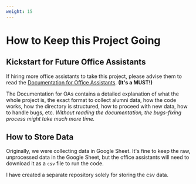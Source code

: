 ```yaml
---
weight: 15
---
```


# How to Keep this Project Going

## Kickstart for Future Office Assistants

If hiring more office assistants to take this project, please advise them to read the [Documentation for Office Assistants](https://brandeis-cosi-office-projects.github.io/doc-ds-oa/). **(It's a MUST!)**

The Documentation for OAs contains a detailed explanation of what the whole project is, the exact format to collect alumni data, how the code works, how the directory is structured, how to proceed with new data, how to handle bugs, etc. *Without reading the documentation, the bugs-fixing process might take much more time.*

## How to Store Data

Originally, we were collecting data in Google Sheet. It's fine to keep the raw, unprocessed data in the Google Sheet, but the office assistants will need to download it as a `csv` file to run the code. 

I have created a separate repository solely for storing the csv data. 